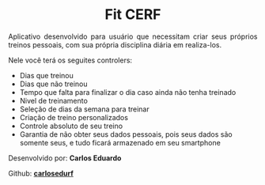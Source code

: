 <h1 align="center"> Fit CERF </h1>

<p align="justify">
    Aplicativo desenvolvido para usuário que necessitam criar seus próprios treinos pessoais, com sua própria disciplina diária em realiza-los.
</p>

<p align="justify">
    Nele você terá os seguites controlers: 
    <ul>
        <li>Dias que treinou</li>
        <li>Dias que não treinou</li>
        <li>Tempo que falta para finalizar o dia caso ainda não tenha treinado</li>
        <li>Nivel de treinamento</li>
        <li>Seleção de dias da semana para treinar</li>
        <li>Criação de treino personalizados</li>
        <li>Controle absoluto de seu treino</li>
        <li>Garantia de não obter seus dados pessoais, pois seus dados são somente seus, e tudo ficará armazenado em seu smartphone</li>
    </ul>
</p>

<p align="left">
Desenvolvido por: 
    <b>Carlos Eduardo</b>    
</p>

<p align="left">
Github: 
    <b><a target="_blank" href="https://github.com/carlosedurf/">carlosedurf</a></b>    
</p>